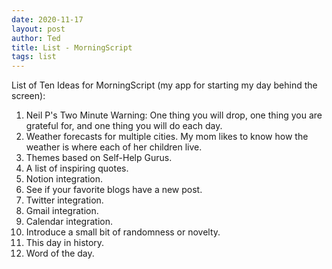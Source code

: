 ```yaml
---
date: 2020-11-17
layout: post
author: Ted
title: List - MorningScript
tags: list
---
```

List of Ten Ideas for MorningScript (my app for starting my day behind the screen):
1. Neil P's Two Minute Warning: One thing you will drop, one thing you are grateful for, and one thing you will do each day.
1. Weather forecasts for multiple cities. My mom likes to know how the weather is where each of her children live. 
1. Themes based on Self-Help Gurus.
1. A list of inspiring quotes.
1. Notion integration.
1. See if your favorite blogs have a new post.
1. Twitter integration.
1. Gmail integration.
1. Calendar integration.
1. Introduce a small bit of randomness or novelty.
1. This day in history.
1. Word of the day. 
